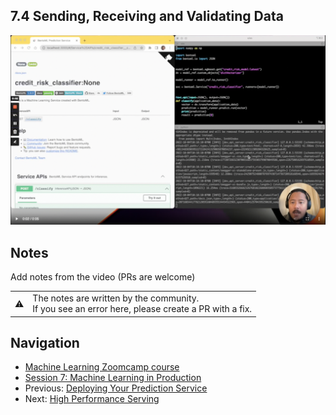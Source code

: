 ## 7.4 Sending, Receiving and Validating Data

<img src="images/thumbnail-7-04.png">

## Notes

Add notes from the video (PRs are welcome)


<table>
   <tr>
      <td>⚠️</td>
      <td>
         The notes are written by the community. <br>
         If you see an error here, please create a PR with a fix.
      </td>
   </tr>
</table>


## Navigation

* [Machine Learning Zoomcamp course](../)
* [Session 7: Machine Learning in Production](./)
* Previous: [Deploying Your Prediction Service](03-deploying-your-prediction-service.md)
* Next: [High Performance Serving](05-high-performance-serving.md)